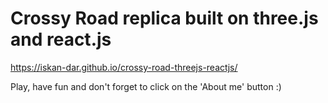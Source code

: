 # Crossy Road replica built on three.js and react.js

https://iskan-dar.github.io/crossy-road-threejs-reactjs/

Play, have fun and don't forget to click on the 'About me' button :)


